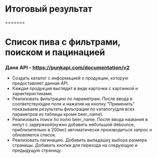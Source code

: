 # Итоговый результат
=======
# Список пива с фильтрами, поиском и пацинацией

### Дана API - https://punkapi.com/documentation/v2

* Создать каталог с информацией о продукции, которую предоставляет данная API.
* Каждая продукция выглядит в виде карточки с картинкой и характеристиками.
* Реализовать фильтрацию по параметрам. После ввода в соответствующее поле и нажатия на кнопку "Применить" показываем результаты фильтрации по каталогу(для всех параметров из таблицы кроме beer_name).
* Реализовать поиск по полю beer_name. После ввода названия в инпут с задержкой(нужно добавить небольшой debounce, приблизительно в 200мс) автоматически производиться запрос и обновляется список.
* Реализовать пагинацию. Добавить выпадашку выбора размера страницы. Добавить кнопки для перехода на следующую и предыдущую страницу.
